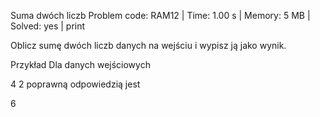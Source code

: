 Suma dwóch liczb
Problem code: RAM12 | Time: 1.00 s | Memory: 5 MB | Solved: yes | print

Oblicz sumę dwóch liczb danych na wejściu i wypisz ją jako wynik.

Przykład
Dla danych wejściowych

4 2
poprawną odpowiedzią jest

6